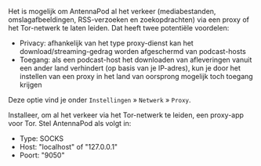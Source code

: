 Het is mogelijk om AntennaPod al het verkeer (mediabestanden, omslagafbeeldingen, RSS-verzoeken en zoekopdrachten) via een proxy of het Tor-netwerk te laten leiden. Dat heeft twee potentiële voordelen:

- Privacy: afhankelijk van het type proxy-dienst kan het download/streaming-gedrag worden afgeschermd van podcast-hosts
- Toegang: als een podcast-host het downloaden van afleveringen vanuit een ander land verhindert (op basis van je IP-adres), kun je door het instellen van een proxy in het land van oorsprong mogelijk toch toegang krijgen

Deze optie vind je onder `Instellingen` » `Netwerk` » `Proxy`.

Installeer, om al het verkeer via het Tor-netwerk te leiden, een proxy-app voor Tor. Stel AntennaPod als volgt in:

- Type: SOCKS
- Host: "localhost" of "127.0.0.1"
- Poort: "9050"
